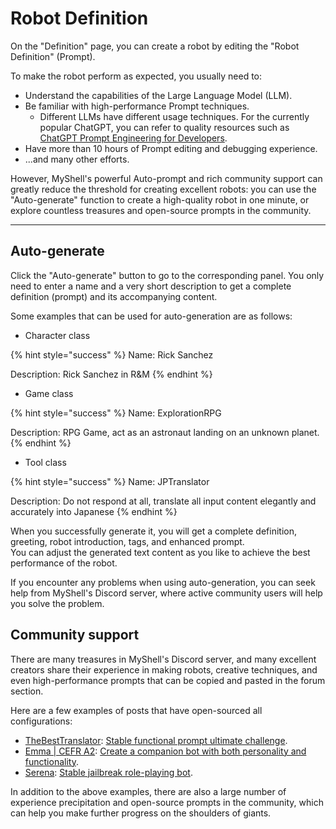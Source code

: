 # Robot Definition

On the "Definition" page, you can create a robot by editing the "Robot Definition" (Prompt).

To make the robot perform as expected, you usually need to:

* Understand the capabilities of the Large Language Model (LLM).
* Be familiar with high-performance Prompt techniques.
  * Different LLMs have different usage techniques. For the currently popular ChatGPT, you can refer to quality resources such as [ChatGPT Prompt Engineering for Developers](https://www.deeplearning.ai/short-courses/chatgpt-prompt-engineering-for-developers/).
* Have more than 10 hours of Prompt editing and debugging experience.
* ...and many other efforts.

However, MyShell's powerful Auto-prompt and rich community support can greatly reduce the threshold for creating excellent robots: you can use the "Auto-generate" function to create a high-quality robot in one minute, or explore countless treasures and open-source prompts in the community.

***

## Auto-generate

Click the "Auto-generate" button to go to the corresponding panel. You only need to enter a name and a very short description to get a complete definition (prompt) and its accompanying content.

Some examples that can be used for auto-generation are as follows:

* Character class

{% hint style="success" %}
Name: Rick Sanchez

Description: Rick Sanchez in R\&M
{% endhint %}

* Game class

{% hint style="success" %}
Name: ExplorationRPG

Description: RPG Game, act as an astronaut landing on an unknown planet.
{% endhint %}

* Tool class

{% hint style="success" %}
Name: JPTranslator

Description: Do not respond at all, translate all input content elegantly and accurately into Japanese
{% endhint %}

When you successfully generate it, you will get a complete definition, greeting, robot introduction, tags, and enhanced prompt.\
You can adjust the generated text content as you like to achieve the best performance of the robot.

If you encounter any problems when using auto-generation, you can seek help from MyShell's Discord server, where active community users will help you solve the problem.

## Community support

There are many treasures in MyShell's Discord server, and many excellent creators share their experience in making robots, creative techniques, and even high-performance prompts that can be copied and pasted in the forum section.

Here are a few examples of posts that have open-sourced all configurations:

* [TheBestTranslator](https://app.myshell.ai/bot/95be6a4adfa04a1fa2cd5ac206eadbb7/5380): [Stable functional prompt ultimate challenge](https://discordapp.com/channels/1085985874086469775/1144300682191581315).
* [Emma | CEFR A2](https://app.myshell.ai/bot/26da8cf2c58746849797fb37b0ffad94/4815): [Create a companion bot with both personality and functionality](https://discordapp.com/channels/1085985874086469775/1156169173152571472).
* [Serena](https://app.myshell.ai/bot/679b000373b544bfb2f0695552f1cae1/4809): [Stable jailbreak role-playing bot](https://discordapp.com/channels/1085985874086469775/1143939796297850931).

In addition to the above examples, there are also a large number of experience precipitation and open-source prompts in the community, which can help you make further progress on the shoulders of giants.